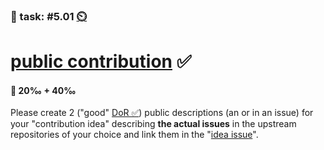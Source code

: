 ### 💪 task: #5.01 [⏲️](https://youtu.be/h1uaTOmvZbA)

# [public contribution](https://opensource.guide/how-to-contribute/#finding-a-project-to-contribute-to) ✅

#### 🏅 20‰ + 40‰

Please create 2 ("good" [DoR ✅](https://openpracticelibrary.com/practice/definition-of-ready/)) public descriptions (an or in an issue) for your "contribution idea" describing **the actual issues** in the upstream repositories of your choice and link them in the "[idea issue](https://github.com/digital-sustainability/module-eoss-hs23-sandbox/issues/131)".
